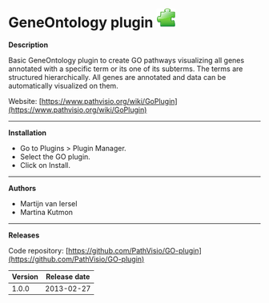 # GeneOntology plugin ![](/images/plugin.png)

**Description**

Basic GeneOntology plugin to create GO pathways visualizing all genes annotated with a specific term or its one of its subterms. The terms are structured hierarchically. All genes are annotated and data can be automatically visualized on them.

Website: [https://www.pathvisio.org/wiki/GoPlugin](https://www.pathvisio.org/wiki/GoPlugin)

----

**Installation** 
* Go to Plugins > Plugin Manager. 
* Select the GO plugin.
* Click on Install.

----

**Authors**
* Martijn van Iersel
* Martina Kutmon

---- 

**Releases**

Code repository: [https://github.com/PathVisio/GO-plugin](https://github.com/PathVisio/GO-plugin)

| Version | Release date |
| ------- |:------------:| 
| 1.0.0 | 2013-02-27 |


